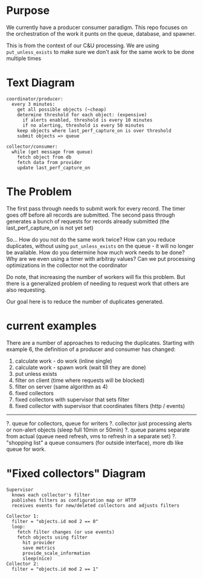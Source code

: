 # Purpose

We currently have a producer consumer paradigm.
This repo focuses on the orchestration of the work
it punts on the queue, database, and spawner.

This is from the context of our C&U processing.
We are using `put_unless_exists` to make sure we don't ask for the same work to be done multiple times


# Text Diagram

```
coordinator/producer:
  every 3 minutes:
    get all possible objects (~cheap)
    determine threshold for each object: (expensive)
      if alerts enabled, threshold is every 10 minutes
      if no alerting, threshold is every 50 minutes
    keep objects where last_perf_capture_on is over threshold
    submit objects => queue 

collector/consumer:
  while (get message from queue)
    fetch object from db
    fetch data from provider
    update last_perf_capture_on
```

# The Problem

The first pass through needs to submit work for every record.
The timer goes off before all records are submitted.
The second pass through generates a bunch of requests for records already submitted (the last_perf_capture_on is not yet set)


So... How do you not do the same work twice?
How can you reduce duplicates, without using `put_unless_exists` on the queue - it will no longer be available.
How do you determine how much work needs to be done?
Why are we even using a timer with arbitray values?
Can we put processing optimizations in the collector not the coordinator


Do note, that increasing the number of workers will fix this problem. But there is a generalized problem of needing to
request work that others are also requesting.

Our goal here is to reduce the number of duplicates generated.

# current examples

There are a number of approaches to reducing the duplicates.
Starting with example 6, the definition of a producer and consumer has changed:

1. calculate work - do work (inline single)
2. calculate work - spawn work (wait till they are done)
3. put unless exists
4. filter on client (time where requests will be blocked)
5. filter on server (same algorithm as 4)
6. fixed collectors
7. fixed collectors with supervisor that sets filter
8. fixed collector with supervisor that coordinates filters (http / events)
---
?. queue for collectors, queue for writers
?. collector just processing alerts or non-alert objects (sleep full 10min or 50min)
?. queue params separate from actual (queue need refresh, vms to refresh in a separate set)
?. "shopping list" a queue consumers (for outside interface), more db like queue for work.



# "Fixed collectors" Diagram

```
Supervisor
  knows each collector's filter
  publishes filters as configuration map or HTTP
  receives events for new/deleted collectors and adjusts filters

Collector 1:
  filter = "objects.id mod 2 == 0"
  loop:
    fetch filter changes (or use events)
    fetch objects using filter
      hit provider
      save metrics
      provide_scale_information
      sleep(nice)
Collector 2:
  filter = "objects.id mod 2 == 1"
```
